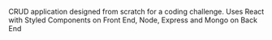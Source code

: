 CRUD application designed from scratch for a coding challenge. Uses React with Styled Components on Front End, Node, Express and Mongo on Back End